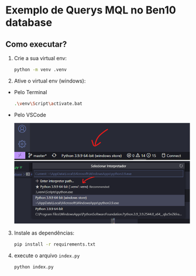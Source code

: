 # Exemplo de Querys MQL no Ben10 database

## Como executar?
1. Crie a sua virtual env:
    ```sh
    python -m venv .venv
    ```

2. Ative o virtual env (windows):

* Pelo Terminal
    ```sh
    .\venv\Script\activate.bat
    ```
* Pelo VSCode

    <img src="assets/img1.png">
    <br>
    <img src="assets/img2.png">

3. Instale as dependências:
    ```sh
    pip install -r requirements.txt
    ```
4. execute o arquivo `index.py`
    ```sh
    python index.py
    ```
